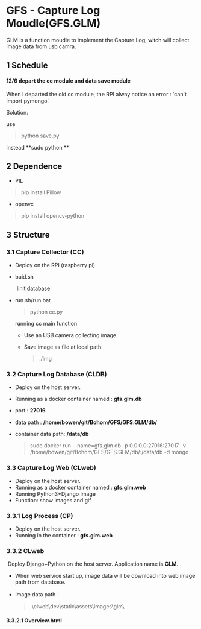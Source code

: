 # GFS - Capture Log Moudle(GFS.GLM)
GLM  is a function moudle to implement the Capture Log, witch will collect image data from usb camra.


## 1 Schedule
#### 12/6 depart the cc module and data save module

When I departed the old cc module, the RPI alway notice an error : 'can't import pymongo'. 

Solution: 

use

> python save.py

instead **sudo python **

## 2 Dependence

* PIL

> pip install Pillow

* openvc

> pip install opencv-python 

## 3 Structure

### 3.1 Capture Collector (CC)
* Deploy on the RPI (raspberry pi)

* buid.sh

  ​	Iinit database

* run.sh/run.bat

  > python cc.py

  running cc main function

  * Use an USB camera collecting image.

  * Save image as file at local path:

    > ./img

### 3.2 Capture Log Database (CLDB)
* Deploy on the host server.

* Running as a docker container named : **gfs.glm.db**

* port : **27016**

* data path : **/home/bowen/git/Bohom/GFS/GFS.GLM/db/**

* container data path: **/data/db**

  > sudo docker run --name=gfs.glm.db -p 0.0.0.0:27016:27017 -v /home/bowen/git/Bohom/GFS/GFS.GLM/db/:/data/db -d mongo

### 3.3 Capture Log Web (CLweb)

- Deploy on the host server.
- Running as a docker container named : **gfs.glm.web**
- Running Python3+Django Image
- Function:  show images and gif

### 3.3.1 Log Process (CP)

* Deploy on the host server.
* Running in the container : **gfs.glm.web**

### 3.3.2 CLweb

​	Deploy Django+Python on the host server. Application name is **GLM**.

* When web service start up, image data will be download into web image path from database.

* Image data path：

  > .\clweb\dev\static\assets\images\glm\

#### 3.3.2.1 Overview.html



